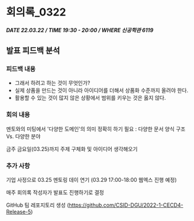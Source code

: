 # 회의록_0322

##### DATE 22.03.22 / TIME 19:30 - 20:00 / WHERE 신공학관 6119

## 발표 피드백 분석

### 피드백 내용

- 그래서 하려고 하는 것이 무엇인가?
- 실제 상품을 만드는 것이 아니라 아이디어를 더해서 상품화 수준까지 올려야 한다.
- 활용할 수 있는 것이 많지 않은 상황에서 범위를 키우는 것은 옳지 않다.

### 회의 내용

멘토와의 미팅에서 '다양한 도메인'의 의미 정확히 하기 필요 : 다양한 문서 양식 구조 Vs. 다양한 분야

금주 금요일(03.25)까지 주제 구체화 및 아이디어 생각해오기

### 추가 사항

기업 사정으로 03.25 멘토링 데이 연기 (03.29 17:00-18:00 웹엑스 진행 예정)

매주 회의록 작성자가 발표도 진행하기로 결정

GitHub 팀 레포지토리 생성 (https://github.com/CSID-DGU/2022-1-CECD4-Release-5)
